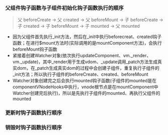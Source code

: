 ### 父组件钩子函数与子组件初始化钩子函数执行的顺序
> 父 beforeCreate -> 父 created -> 父 beforeMount -> 子 beforeCreate -> 子 created -> 子 beforeMount -> 子 mounted -> 父 mounted

* 因为父组件首先执行_init方法，然后在_init中执行beforecreat、created钩子函数；在进行$mount方法时(实际调用的是mountComponent方法)，会执行beforeMount钩子函数
* 紧接着创建Watcher对象(依次执行updateComponent、vm._render、vm._update)，其中_render用于生成vdom、_update调用_patch方法生成真实dom，在_patch生成真实dom的过程中会创建子组件，重复执行子组件的_init方法；所以执行子组件的beforeCreate、created、beforeMount
* Watcher对象创建完之后会执行mounted钩子函数(子组件的mounted是在componentVNodeHooks中执行，vnode根节点是在mountComponent中Watcher创建完后执行)，所以是先执行子组件的mounted、再执行父组件的mounted
  

### 更新时钩子函数执行顺序


### 销毁时钩子函数执行顺序